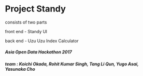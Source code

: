 # Project Standy
consists of two parts

front end - Standy UI

back end - Uzu Uzu Index Calculator


##### Asia Open Data Hackathon 2017

##### team : Koichi Okada, Rohit Kumar Singh, Tang Li Qun, Yugo Asai, Yasunaka Cho
